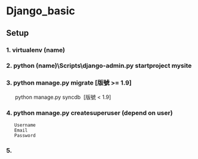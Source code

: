 # Django_basic

## Setup
### 1. virtualenv (name)
### 2. python (name)\Scripts\django-admin.py startproject mysite
### 3. python manage.py migrate \[版號 >= 1.9\]
       python manage.py syncdb  \[版號 < 1.9\]
### 4. python manage.py createsuperuser \(depend on user\)
       Username
       Email
       Password
### 5. 
